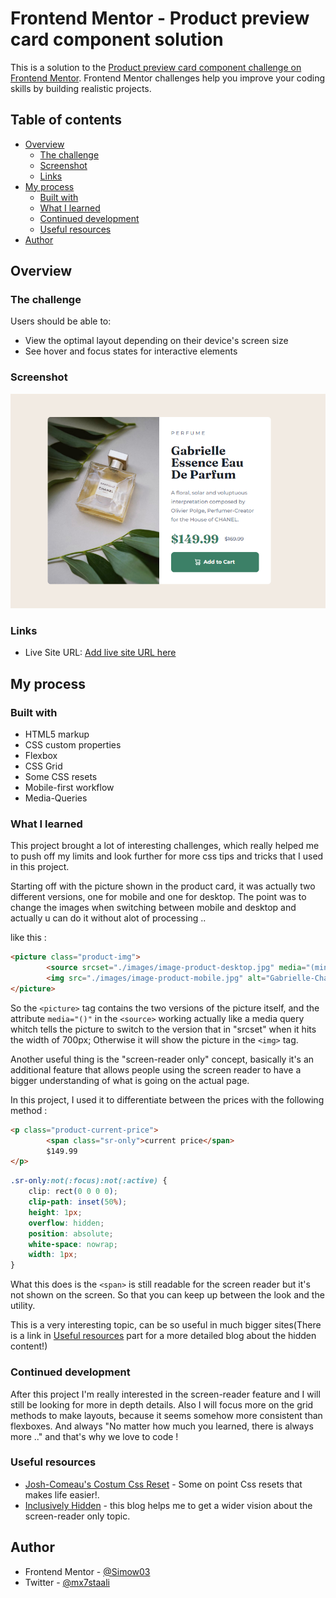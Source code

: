 # Frontend Mentor - Product preview card component solution

This is a solution to the [Product preview card component challenge on Frontend Mentor](https://www.frontendmentor.io/challenges/product-preview-card-component-GO7UmttRfa). Frontend Mentor challenges help you improve your coding skills by building realistic projects. 

## Table of contents

- [Overview](#overview)
  - [The challenge](#the-challenge)
  - [Screenshot](#screenshot)
  - [Links](#links)
- [My process](#my-process)
  - [Built with](#built-with)
  - [What I learned](#what-i-learned)
  - [Continued development](#continued-development)
  - [Useful resources](#useful-resources)
- [Author](#author)

## Overview

### The challenge

Users should be able to:

- View the optimal layout depending on their device's screen size
- See hover and focus states for interactive elements

### Screenshot

![Screenshot for the project](./images/Screenshot%202023-03-24%20014133.png)

### Links

- Live Site URL: [Add live site URL here](https://your-live-site-url.com)

## My process

### Built with

- HTML5 markup
- CSS custom properties
- Flexbox
- CSS Grid
- Some CSS resets
- Mobile-first workflow
- Media-Queries

### What I learned

This project brought a lot of interesting challenges, which really helped me to push off my limits and look further for more css tips and tricks that I used in this project.

Starting off with the picture shown in the product card, it was actually two different versions, one for mobile and one for desktop.
The point was to change the images when switching between mobile and desktop and actually u can do it without alot of processing ..

like this :

```html
<picture class="product-img">
        <source srcset="./images/image-product-desktop.jpg" media="(min-width: 700px)">
        <img src="./images/image-product-mobile.jpg" alt="Gabrielle-Chanel-perfume">
</picture>
```
So the ```<picture>``` tag contains the two versions of the picture itself, and the attribute ```media="()"``` in the ```<source>``` working actually like a media query whitch tells the picture to switch to the version that in "srcset" when it hits the width of 700px; Otherwise it will show the picture in the ```<img>``` tag.

Another useful thing is the "screen-reader only" concept, basically it's an additional feature that allows people using the screen reader to have a bigger understanding of what is going on the actual page. 

In this project, I used it to differentiate between the prices with the following method :

```html
<p class="product-current-price">
        <span class="sr-only">current price</span>
        $149.99
</p>
```

```css
.sr-only:not(:focus):not(:active) {
    clip: rect(0 0 0 0);
    clip-path: inset(50%);
    height: 1px;
    overflow: hidden;
    position: absolute;
    white-space: nowrap;
    width: 1px;
}
```
What this does is the ```<span>```  is still readable for the screen reader but it's not shown on the screen. So that you can keep up between the look and the utility.

This is a very interesting topic, can be so useful in much bigger sites(There is a link in [Useful resources](#useful-resources) part for a more detailed blog about the hidden content!)

### Continued development

After this project I'm really interested in the screen-reader feature and I will still be looking for more in depth details.
Also I will focus more on the grid methods to make layouts, because it seems somehow more consistent than flexboxes. 
And always "No matter how much you learned, there is always more .." and that's why we love to code ! 

### Useful resources

- [Josh-Comeau's Costum Css Reset](https://www.joshwcomeau.com/css/custom-css-reset/) - Some on point Css resets that makes life easier!.
- [Inclusively Hidden](https://www.scottohara.me/blog/2017/04/14/inclusively-hidden.html) - this blog helps me to get a wider vision about the screen-reader only topic.

## Author

- Frontend Mentor - [@Simow03](https://www.frontendmentor.io/profile/Simow03)
- Twitter - [@mx7staali](https://twitter.com/mx7staali)
